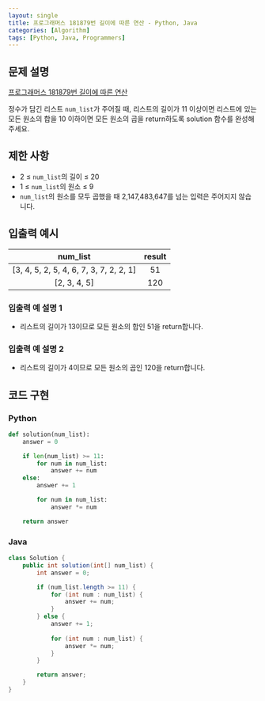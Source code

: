 ```yaml
---
layout: single
title: 프로그래머스 181879번 길이에 따른 연산 - Python, Java
categories: [Algorithm]
tags: [Python, Java, Programmers]
---
```


## 문제 설명
[프로그래머스 181879번 길이에 따른 연산](https://school.programmers.co.kr/learn/courses/30/lessons/181879)

정수가 담긴 리스트 `num_list`가 주어질 때, 리스트의 길이가 11 이상이면 리스트에 있는 모든 원소의 합을 10 이하이면 모든 원소의 곱을 return하도록 solution 함수를 완성해주세요.

## 제한 사항

* 2 ≤ `num_list`의 길이 ≤ 20
* 1 ≤ `num_list`의 원소 ≤ 9
* `num_list`의 원소를 모두 곱했을 때 2,147,483,647를 넘는 입력은 주어지지 않습니다.

## 입출력 예시

|                 num_list                  | result |
|:-----------------------------------------:|:------:|
| \[3, 4, 5, 2, 5, 4, 6, 7, 3, 7, 2, 2, 1\] |   51   |
|              \[2, 3, 4, 5\]               |  120   |

### 입출력 예 설명 1

* 리스트의 길이가 13이므로 모든 원소의 합인 51을 return합니다.

### 입출력 예 설명 2

* 리스트의 길이가 4이므로 모든 원소의 곱인 120을 return합니다.

## 코드 구현

### Python

```python
def solution(num_list):
    answer = 0

    if len(num_list) >= 11:
        for num in num_list:
            answer += num
    else:
        answer += 1

        for num in num_list:
            answer *= num

    return answer
```

### Java

```java
class Solution {
    public int solution(int[] num_list) {
        int answer = 0;

        if (num_list.length >= 11) {
            for (int num : num_list) {
                answer += num;
            }
        } else {
            answer += 1;
            
            for (int num : num_list) {
                answer *= num;
            }
        }

        return answer;
    }
}
```